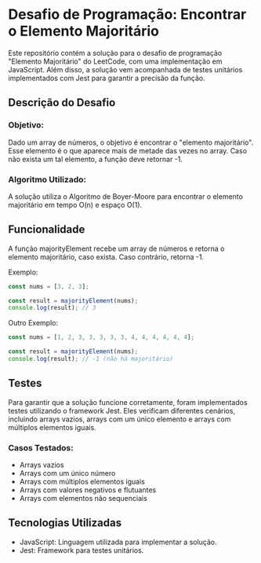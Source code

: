 # Desafio de Programação: Encontrar o Elemento Majoritário

Este repositório contém a solução para o desafio de programação "Elemento Majoritário" do LeetCode, com uma implementação em JavaScript. Além disso, a solução vem acompanhada de testes unitários implementados com Jest para garantir a precisão da função.

## Descrição do Desafio

### Objetivo:
Dado um array de números, o objetivo é encontrar o "elemento majoritário". Esse elemento é o que aparece mais de metade das vezes no array. Caso não exista um tal elemento, a função deve retornar -1.

### Algoritmo Utilizado:
A solução utiliza o Algoritmo de Boyer-Moore para encontrar o elemento majoritário em tempo O(n) e espaço O(1).

## Funcionalidade
A função majorityElement recebe um array de números e retorna o elemento majoritário, caso exista. Caso contrário, retorna -1.

Exemplo:
```js
const nums = [3, 2, 3];

const result = majorityElement(nums);
console.log(result); // 3
```

Outro Exemplo:
```js
const nums = [1, 2, 3, 3, 3, 3, 3, 4, 4, 4, 4, 4, 4];

const result = majorityElement(nums);
console.log(result); // -1 (não há majoritário)
```

## Testes
Para garantir que a solução funcione corretamente, foram implementados testes utilizando o framework Jest. Eles verificam diferentes cenários, incluindo arrays vazios, arrays com um único elemento e arrays com múltiplos elementos iguais.

### Casos Testados:
- Arrays vazios
- Arrays com um único número
- Arrays com múltiplos elementos iguais
- Arrays com valores negativos e flutuantes
- Arrays com elementos não sequenciais

## Tecnologias Utilizadas
- JavaScript: Linguagem utilizada para implementar a solução.
- Jest: Framework para testes unitários.

